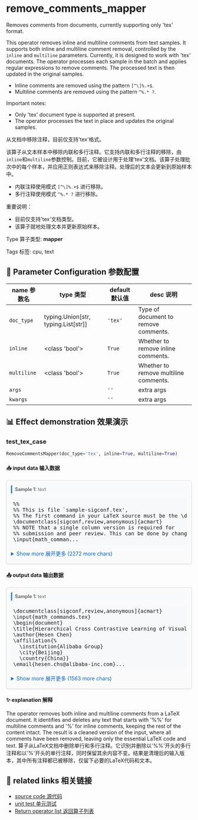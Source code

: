 # remove_comments_mapper

Removes comments from documents, currently supporting only 'tex' format.

This operator removes inline and multiline comments from text samples. It supports both inline and multiline comment removal, controlled by the `inline` and `multiline` parameters. Currently, it is designed to work with 'tex' documents. The operator processes each sample in the batch and applies regular expressions to remove comments. The processed text is then updated in the original samples.

- Inline comments are removed using the pattern `[^\]%.+$`.
- Multiline comments are removed using the pattern `^%.* ?`.

Important notes:
- Only 'tex' document type is supported at present.
- The operator processes the text in place and updates the original samples.

从文档中移除注释，目前仅支持'tex'格式。

该算子从文本样本中移除内联和多行注释。它支持内联和多行注释的移除，由`inline`和`multiline`参数控制。目前，它被设计用于处理'tex'文档。该算子处理批次中的每个样本，并应用正则表达式来移除注释。处理后的文本会更新到原始样本中。

- 内联注释使用模式 `[^\]%.+$` 进行移除。
- 多行注释使用模式 `^%.* ?` 进行移除。

重要说明：
- 目前仅支持'tex'文档类型。
- 该算子就地处理文本并更新原始样本。

Type 算子类型: **mapper**

Tags 标签: cpu, text

## 🔧 Parameter Configuration 参数配置
| name 参数名 | type 类型 | default 默认值 | desc 说明 |
|--------|------|--------|------|
| `doc_type` | typing.Union[str, typing.List[str]] | `'tex'` | Type of document to remove comments. |
| `inline` | <class 'bool'> | `True` | Whether to remove inline comments. |
| `multiline` | <class 'bool'> | `True` | Whether to remove multiline comments. |
| `args` |  | `''` | extra args |
| `kwargs` |  | `''` | extra args |

## 📊 Effect demonstration 效果演示
### test_tex_case
```python
RemoveCommentsMapper(doc_type='tex', inline=True, multiline=True)
```

#### 📥 input data 输入数据
<div class="sample-card" style="border:1px solid #ddd; padding:12px; margin:8px 0; border-radius:6px; background:#fafafa; box-shadow:0 1px 3px rgba(0,0,0,0.1);"><div class="sample-header" style="background:#f8f9fa; padding:4px 8px; margin-bottom:6px; border-radius:3px; font-size:0.9em; color:#666; border-left:3px solid #007acc;"><strong>Sample 1:</strong> text</div><pre style="padding:6px; background:#f6f8fa; border-radius:4px; overflow-x:auto; white-space:pre; word-wrap:normal;">%%
%% This is file `sample-sigconf.tex&#x27;,
%% The first command in your LaTeX source must be the \documentclass command.
\documentclass[sigconf,review,anonymous]{acmart}
%% NOTE that a single column version is required for 
%% submission and peer review. This can be done by changing
\input{math_comman...</pre><details style='margin:6px 0;'><summary style='cursor:pointer; color:#0366d6;'>Show more 展开更多 (2272 more chars)</summary><pre style="padding:6px; background:#f6f8fa; border-radius:4px; overflow-x:auto; white-space:pre; word-wrap:normal;">%%
%% This is file `sample-sigconf.tex&#x27;,
%% The first command in your LaTeX source must be the \documentclass command.
\documentclass[sigconf,review,anonymous]{acmart}
%% NOTE that a single column version is required for 
%% submission and peer review. This can be done by changing
\input{math_commands.tex}
%% end of the preamble, start of the body of the document source.
\begin{document}
%% The &quot;title&quot; command has an optional parameter,
\title{Hierarchical Cross Contrastive Learning of Visual Representations}
%%
%% The &quot;author&quot; command and its associated commands are used to define
%% the authors and their affiliations.
\author{Hesen Chen}
\affiliation{%
  \institution{Alibaba Group}
  \city{Beijing}
  \country{China}}
\email{hesen.chs@alibaba-inc.com}
%% By default, the full list of authors will be used in the page
\begin{abstract}The rapid
\end{abstract}
\begin{CCSXML}
\ccsdesc[500]{Computing methodologies~Image representations}
%% Keywords. The author(s) should pick words that accurately describe
\keywords{self-supervised,  ontrastive Learning, hierarchical projection, cross-level}
%% page.
\begin{teaserfigure}
\end{teaserfigure}
%% This command processes the author and affiliation and title
\maketitle
\section{Introduction}
\begin{itemize}
\end{itemize}
\section{Related Work}
\label{gen_inst} Self-supervised
\section{Method}
\label{method}In this section,
\subsection{Framework} kkk
\subsection{Cross Contrastive Loss}
Since $\sZ^n$ are extracted
\subsection{Implementation details}
\textbf{Image augmentations} We use
\textbf{Architecture} We use
\textbf{Optimization} We adapt 
\section{Experiments}
\label{experiments}In this section
\subsection{Linear and Semi-Supervised Evaluations on ImageNet}
\textbf{Linear evaluation on ImageNet} We firs
\textbf{Semi-supervised learning on ImageNet} We simply
\subsection{Transfer to other datasets and tasks}
\textbf{Image classification with fixed features} We follow
\section{Ablations} We present
\subsection{Influence of hierarchical projection head and cross contrastive loss} get out
\subsection{Levels and depth of projector network}
\end{center}
\caption{\label{figure3} \textbf{Different way of cross-correlation on 3 level hierarchical projection head.} &#x27;=&#x27; denotes stop gradient.}
\end{figure}
\subsection{Analyze of} In this
\textbf{Similarity between} Using SimSiam
\textbf{Feature similarity} We extracted
\section{Conclusion}
We propose HCCL
\clearpage
\bibliographystyle{ACM-Reference-Format}
\bibliography{sample-base}
\end{document}
\endinput
%%
%% End of file `sample-sigconf.tex&#x27;.
</pre></details></div>

#### 📤 output data 输出数据
<div class="sample-card" style="border:1px solid #ddd; padding:12px; margin:8px 0; border-radius:6px; background:#fafafa; box-shadow:0 1px 3px rgba(0,0,0,0.1);"><div class="sample-header" style="background:#f8f9fa; padding:4px 8px; margin-bottom:6px; border-radius:3px; font-size:0.9em; color:#666; border-left:3px solid #007acc;"><strong>Sample 1:</strong> text</div><pre style="padding:6px; background:#f6f8fa; border-radius:4px; overflow-x:auto; white-space:pre; word-wrap:normal;">\documentclass[sigconf,review,anonymous]{acmart}
\input{math_commands.tex}
\begin{document}
\title{Hierarchical Cross Contrastive Learning of Visual Representations}
\author{Hesen Chen}
\affiliation{%
  \institution{Alibaba Group}
  \city{Beijing}
  \country{China}}
\email{hesen.chs@alibaba-inc.com}...</pre><details style='margin:6px 0;'><summary style='cursor:pointer; color:#0366d6;'>Show more 展开更多 (1563 more chars)</summary><pre style="padding:6px; background:#f6f8fa; border-radius:4px; overflow-x:auto; white-space:pre; word-wrap:normal;">\documentclass[sigconf,review,anonymous]{acmart}
\input{math_commands.tex}
\begin{document}
\title{Hierarchical Cross Contrastive Learning of Visual Representations}
\author{Hesen Chen}
\affiliation{%
  \institution{Alibaba Group}
  \city{Beijing}
  \country{China}}
\email{hesen.chs@alibaba-inc.com}
\begin{abstract}The rapid
\end{abstract}
\begin{CCSXML}
\ccsdesc[500]{Computing methodologies~Image representations}
\keywords{self-supervised,  ontrastive Learning, hierarchical projection, cross-level}
\begin{teaserfigure}
\end{teaserfigure}
\maketitle
\section{Introduction}
\begin{itemize}
\end{itemize}
\section{Related Work}
\label{gen_inst} Self-supervised
\section{Method}
\label{method}In this section,
\subsection{Framework} kkk
\subsection{Cross Contrastive Loss}
Since $\sZ^n$ are extracted
\subsection{Implementation details}
\textbf{Image augmentations} We use
\textbf{Architecture} We use
\textbf{Optimization} We adapt 
\section{Experiments}
\label{experiments}In this section
\subsection{Linear and Semi-Supervised Evaluations on ImageNet}
\textbf{Linear evaluation on ImageNet} We firs
\textbf{Semi-supervised learning on ImageNet} We simply
\subsection{Transfer to other datasets and tasks}
\textbf{Image classification with fixed features} We follow
\section{Ablations} We present
\subsection{Influence of hierarchical projection head and cross contrastive loss} get out
\subsection{Levels and depth of projector network}
\end{center}
\caption{\label{figure3} \textbf{Different way of cross-correlation on 3 level hierarchical projection head.} &#x27;=&#x27; denotes stop gradient.}
\end{figure}
\subsection{Analyze of} In this
\textbf{Similarity between} Using SimSiam
\textbf{Feature similarity} We extracted
\section{Conclusion}
We propose HCCL
\clearpage
\bibliographystyle{ACM-Reference-Format}
\bibliography{sample-base}
\end{document}
\endinput
</pre></details></div>

#### ✨ explanation 解释
The operator removes both inline and multiline comments from a LaTeX document. It identifies and deletes any text that starts with '%%' for multiline comments and '%' for inline comments, keeping the rest of the content intact. The result is a cleaned version of the input, where all comments have been removed, leaving only the essential LaTeX code and text.
算子从LaTeX文档中删除单行和多行注释。它识别并删除以'%%'开头的多行注释和以'%'开头的单行注释，同时保留其余内容不变。结果是清理后的输入版本，其中所有注释都已被移除，仅留下必要的LaTeX代码和文本。


## 🔗 related links 相关链接
- [source code 源代码](../../../data_juicer/ops/mapper/remove_comments_mapper.py)
- [unit test 单元测试](../../../tests/ops/mapper/test_remove_comments_mapper.py)
- [Return operator list 返回算子列表](../../Operators.md)